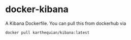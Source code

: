 # docker-kibana

A Kibana Dockerfile. You can pull this from dockerhub via 
```
docker pull karthequian/kibana:latest
```
